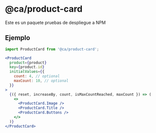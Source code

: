 # @ca/product-card

Este es un paquete pruebas de despliegue a NPM

## Ejemplo

```jsx
import ProductCard from '@ca/product-card';
```

```jsx
<ProductCard
  product={product}
  key={product.id}
  initialValues={{
    count: 4, // optional
    maxCount: 10, // optional
  }}
>
  {({ reset, increaseBy, count, isMaxCountReached, maxCount }) => (
    <>
      <ProductCard.Image />
      <ProductCard.Title />
      <ProductCard.Buttons />
    </>
  )}
</ProductCard>
```
